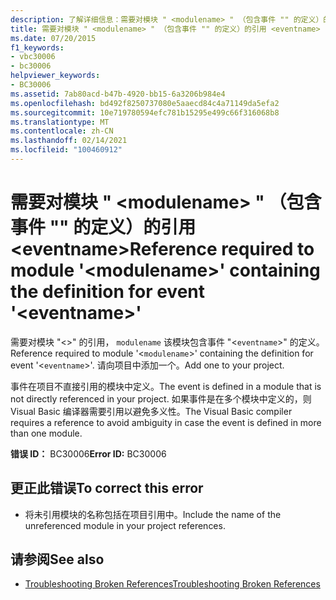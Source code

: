 ```yaml
---
description: 了解详细信息：需要对模块 " <modulename> " （包含事件 "" 的定义）的引用 <eventname>
title: 需要对模块 " <modulename> " （包含事件 "" 的定义）的引用 <eventname>
ms.date: 07/20/2015
f1_keywords:
- vbc30006
- bc30006
helpviewer_keywords:
- BC30006
ms.assetid: 7ab80acd-b47b-4920-bb15-6a3206b984e4
ms.openlocfilehash: bd492f8250737080e5aaecd84c4a71149da5efa2
ms.sourcegitcommit: 10e719780594efc781b15295e499c66f316068b8
ms.translationtype: MT
ms.contentlocale: zh-CN
ms.lasthandoff: 02/14/2021
ms.locfileid: "100460912"
---
```

# <a name="reference-required-to-module-modulename-containing-the-definition-for-event-eventname"></a><span data-ttu-id="9087c-103">需要对模块 " \<modulename> " （包含事件 "" 的定义）的引用 \<eventname></span><span class="sxs-lookup"><span data-stu-id="9087c-103">Reference required to module '\<modulename>' containing the definition for event '\<eventname>'</span></span>

<span data-ttu-id="9087c-104">需要对模块 "<>" 的引用， `modulename` 该模块包含事件 "<`eventname`>" 的定义。</span><span class="sxs-lookup"><span data-stu-id="9087c-104">Reference required to module '<`modulename`>' containing the definition for event '<`eventname`>'.</span></span> <span data-ttu-id="9087c-105">请向项目中添加一个。</span><span class="sxs-lookup"><span data-stu-id="9087c-105">Add one to your project.</span></span>  
  
 <span data-ttu-id="9087c-106">事件在项目不直接引用的模块中定义。</span><span class="sxs-lookup"><span data-stu-id="9087c-106">The event is defined in a module that is not directly referenced in your project.</span></span> <span data-ttu-id="9087c-107">如果事件是在多个模块中定义的，则 Visual Basic 编译器需要引用以避免多义性。</span><span class="sxs-lookup"><span data-stu-id="9087c-107">The Visual Basic compiler requires a reference to avoid ambiguity in case the event is defined in more than one module.</span></span>  
  
 <span data-ttu-id="9087c-108">**错误 ID：** BC30006</span><span class="sxs-lookup"><span data-stu-id="9087c-108">**Error ID:** BC30006</span></span>  
  
## <a name="to-correct-this-error"></a><span data-ttu-id="9087c-109">更正此错误</span><span class="sxs-lookup"><span data-stu-id="9087c-109">To correct this error</span></span>  
  
- <span data-ttu-id="9087c-110">将未引用模块的名称包括在项目引用中。</span><span class="sxs-lookup"><span data-stu-id="9087c-110">Include the name of the unreferenced module in your project references.</span></span>  
  
## <a name="see-also"></a><span data-ttu-id="9087c-111">请参阅</span><span class="sxs-lookup"><span data-stu-id="9087c-111">See also</span></span>

- [<span data-ttu-id="9087c-112">Troubleshooting Broken References</span><span class="sxs-lookup"><span data-stu-id="9087c-112">Troubleshooting Broken References</span></span>](/visualstudio/ide/troubleshooting-broken-references)
